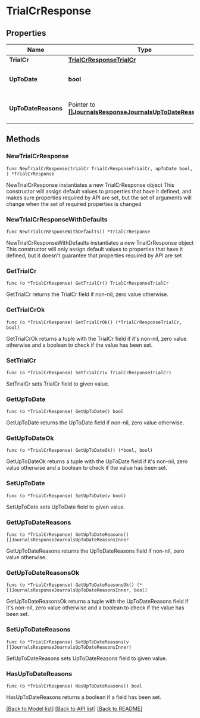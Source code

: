# TrialCrResponse

## Properties

Name | Type | Description | Notes
------------ | ------------- | ------------- | -------------
**TrialCr** | [**TrialCrResponseTrialCr**](TrialCrResponseTrialCr.md) |  | 
**UpToDate** | **bool** | 集計結果が最新かどうか | 
**UpToDateReasons** | Pointer to [**[]JournalsResponseJournalsUpToDateReasonsInner**](JournalsResponseJournalsUpToDateReasonsInner.md) | 集計が最新でない場合の要因情報 | [optional] 

## Methods

### NewTrialCrResponse

`func NewTrialCrResponse(trialCr TrialCrResponseTrialCr, upToDate bool, ) *TrialCrResponse`

NewTrialCrResponse instantiates a new TrialCrResponse object
This constructor will assign default values to properties that have it defined,
and makes sure properties required by API are set, but the set of arguments
will change when the set of required properties is changed

### NewTrialCrResponseWithDefaults

`func NewTrialCrResponseWithDefaults() *TrialCrResponse`

NewTrialCrResponseWithDefaults instantiates a new TrialCrResponse object
This constructor will only assign default values to properties that have it defined,
but it doesn't guarantee that properties required by API are set

### GetTrialCr

`func (o *TrialCrResponse) GetTrialCr() TrialCrResponseTrialCr`

GetTrialCr returns the TrialCr field if non-nil, zero value otherwise.

### GetTrialCrOk

`func (o *TrialCrResponse) GetTrialCrOk() (*TrialCrResponseTrialCr, bool)`

GetTrialCrOk returns a tuple with the TrialCr field if it's non-nil, zero value otherwise
and a boolean to check if the value has been set.

### SetTrialCr

`func (o *TrialCrResponse) SetTrialCr(v TrialCrResponseTrialCr)`

SetTrialCr sets TrialCr field to given value.


### GetUpToDate

`func (o *TrialCrResponse) GetUpToDate() bool`

GetUpToDate returns the UpToDate field if non-nil, zero value otherwise.

### GetUpToDateOk

`func (o *TrialCrResponse) GetUpToDateOk() (*bool, bool)`

GetUpToDateOk returns a tuple with the UpToDate field if it's non-nil, zero value otherwise
and a boolean to check if the value has been set.

### SetUpToDate

`func (o *TrialCrResponse) SetUpToDate(v bool)`

SetUpToDate sets UpToDate field to given value.


### GetUpToDateReasons

`func (o *TrialCrResponse) GetUpToDateReasons() []JournalsResponseJournalsUpToDateReasonsInner`

GetUpToDateReasons returns the UpToDateReasons field if non-nil, zero value otherwise.

### GetUpToDateReasonsOk

`func (o *TrialCrResponse) GetUpToDateReasonsOk() (*[]JournalsResponseJournalsUpToDateReasonsInner, bool)`

GetUpToDateReasonsOk returns a tuple with the UpToDateReasons field if it's non-nil, zero value otherwise
and a boolean to check if the value has been set.

### SetUpToDateReasons

`func (o *TrialCrResponse) SetUpToDateReasons(v []JournalsResponseJournalsUpToDateReasonsInner)`

SetUpToDateReasons sets UpToDateReasons field to given value.

### HasUpToDateReasons

`func (o *TrialCrResponse) HasUpToDateReasons() bool`

HasUpToDateReasons returns a boolean if a field has been set.


[[Back to Model list]](../README.md#documentation-for-models) [[Back to API list]](../README.md#documentation-for-api-endpoints) [[Back to README]](../README.md)


